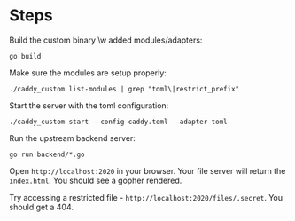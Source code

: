 # Steps

Build the custom binary \w added modules/adapters:
```
go build
```

Make sure the modules are setup properly:
```
./caddy_custom list-modules | grep "toml\|restrict_prefix"
```

Start the server with the toml configuration:
```
./caddy_custom start --config caddy.toml --adapter toml
```

Run the upstream backend server:
```
go run backend/*.go
```

Open `http://localhost:2020` in your browser. Your file server will return the `index.html`. You should see a gopher rendered.

Try accessing a restricted file - `http://localhost:2020/files/.secret`. You should get a 404.
